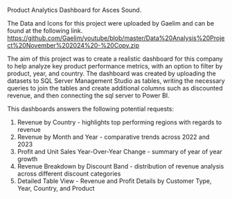 Product Analytics Dashboard for Asces Sound. 

The Data and Icons for this project were uploaded by Gaelim and can be found at the following link. 
https://github.com/Gaelim/youtube/blob/master/Data%20Analysis%20Project%20November%202024%20-%20Copy.zip

The aim of this project was to create a realistic dashboard for this company to help analyze key product performance metrics, with an option to filter by product, year, and country. The dashboard was created by uploading the datasets to SQL Server Management Studio as tables, writing the necessary queries to join the tables and create additional columns such as discounted revenue, and then connecting the sql server to Power BI. 

This dashboards answers the following potential requests:
1. Revenue by Country - highlights top performing regions with regards to revenue
2. Revenue by Month and Year - comparative trends across 2022 and 2023
3. Profit and Unit Sales Year-Over-Year Change - summary of year of year growth
4. Revenue Breakdown by Discount Band - distribution of revenue analysis across different discount categories
5. Detailed Table View - Revenue and Profit Details by Customer Type, Year, Country, and Product




